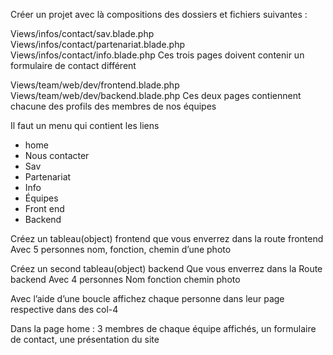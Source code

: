 Créer un projet avec là compositions des dossiers et fichiers suivantes :

Views/infos/contact/sav.blade.php
Views/infos/contact/partenariat.blade.php
Views/infos/contact/info.blade.php
Ces trois pages doivent contenir un formulaire de contact différent

Views/team/web/dev/frontend.blade.php
Views/team/web/dev/backend.blade.php
Ces deux pages contiennent chacune des profils des membres de nos équipes

Il faut un menu qui contient les liens
- home
- Nous contacter
- Sav
- Partenariat
- Info
- Équipes
- Front end
- Backend

Créez un tableau(object) frontend que vous enverrez dans la route frontend
Avec 5 personnes
nom, fonction, chemin d’une photo

Créez un second tableau(object) backend
Que vous enverrez dans la
Route backend
Avec 4 personnes
Nom fonction chemin photo

Avec l’aide d’une boucle affichez chaque personne dans leur page respective dans des col-4

Dans la page home : 3 membres de chaque équipe affichés, un formulaire de contact, une présentation du site